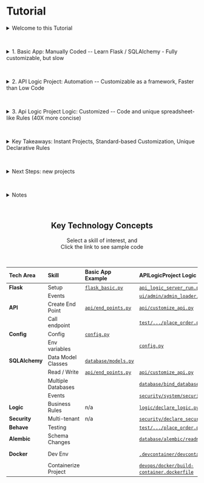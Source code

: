# Tutorial

<details markdown>

<br>

<summary>Welcome to this Tutorial</summary>

Use this Tutorial for a quick tour of API Logic Server 

- **Instant** project creation from a database
- **Fully customizable,** using both standard code (Flask/SQLAlchemy), and **rules** -- in *your* IDE

This contains several projects:


| Project | What it is | Use it to... |
|:---- |:------|:-----------|
| 1. Basic_App | Hand Coded app - 1 endpoint | Learn basic Flask / SQLAlchemy coding |
| 2. ApiLogicProject | Northwind Database - Uncustomized | Explore **automated project creation** from Database |
| 3. ApiLogicProject_Logic | Northwind Database - Customized | Explore **customizing** with code, and rule-based logic |
| Next Steps | Create other sample databases | More examples - initial project creation from Database |

&nbsp;

Using this tutorial:

- Project 1 is focused on learning Flask/SQLAlchemy.  
    - You probably want to **skip** this initially.
    - One advantage of API Logic Server is that you can deliver results *while you learn* Python, Flask and SQLAlchemy.
- If you want to focus on **project creation,** you can start with *Next Steps*.
- The Key Technology Concepts (at end) is an inventory of essential skills for creating Flask/SQLAlchemy systems.  Each are illustrated here.

Projects 1-3 use the [Northwind Sample Database](https://apilogicserver.github.io/Docs/Sample-Database/).  

If you are running via `pip install` (not Docker or Codespaces), you need to [setup your virtual environment](https://apilogicserver.github.io/Docs/Project-Env/#shared-venv).


</details>

&nbsp;

<details markdown>

<br>

<summary>1. Basic App: Manually Coded -- Learn Flask / SQLAlchemy - Fully customizable, but slow</summary>

This first app (_1. Basic App_) illustrates a typical framework-based approach for creating projects - a minimal project for seeing core Flask and SQLAlchemy services in action.  Let's run/test it, then explore the code.

To run, use the Run Configuration, and test with `cURL`.  

<details markdown>

<summary>&nbsp;&nbsp;&nbsp;Show me how </summary>

&nbsp;

To run the basic app:

1. Click **Run and Debug** (you should see *1. Basic App: Flask / SQLAlchemy*), and the green button to start the server

2. Copy the `cURL` text, and paste it into the `bash`/`zsh` window

3. When you have reviewed the result ([here's the readme](./1.%20Basic_App/readme.md)), **stop** the server

![](https://github.com/ApiLogicServer/Docs/blob/main/docs/images/tutorial/1-basic-app-tutorial.png?raw=true)


</details>


&nbsp;

<details markdown>

<summary>&nbsp;&nbsp;&nbsp;--> Fully Customizable, but Faster Would Be Better</summary>

&nbsp;

Frameworks are flexible, and leverage your existing dev environment (IDE, git, etc).  But the manual effort is time-consuming, and complex.  This minimal project **does not provide:**

* an API endpoint for each table

    * We saw above it's straightforward to provide a *single endpoint.*  It's quite another matter -- *weeks to months* -- to provide endpoints for **all** the tables, with pagination, filtering, and related data access.  That's a horse of an entirely different feather.<br><br>

* a User Interface

* any security, or business logic (multi-table derivations and constraints).

Instead of frameworks, we might consider a Low Code approach.  Low Code tools provide excellent custom user interfaces.  However, these often require extensive screen painting, and typically require a proprietary IDE.

The next section introduces an approach that is as flexible as a framework, but faster than Low Code for APIs and Admin Apps.

</details>

</details>

&nbsp;


<details markdown>

<summary>2. API Logic Project: Automation -- Customizable as a framework, Faster than Low Code</summary>

<br>

The *2. ApiLogicProject* app illustrates an alternative, creating an entire project by reading your schema.  This automated approach is:

* **Instant:** faster than Low Code screen painting, with instant APIs and Admin User Interfaces:

  * **Admin UI:** multi-page / multi-table apps, with page navigations, automatic joins and declarative hide/show.  It executes a yaml (model) file, so basic customizations do not require HTML or JavaScript background.  Ready for Agile collaboration.

      * Custom UIs can be built using your tool of choice (React, Angular, etc), using the API<br><br>

  * **API:** an endpoint for each table, with filtering, sorting, pagination and related data access.  Swagger is automatic.  Ready for custom app dev.

* **Fully Customizable:** with **standard dev tools**.  Use *your IDE*, Python, and Flask/SQLAlchemy to create new services.  We'll see several examples in the `ApiLogicProject_Logic`, below. 

* **Open Source:** install with pip or docker.


This application was *not coded* - **it was created** using the API Logic Server CLI (Command Language Interface), with 1 command (don't do this now - it's already been done):

```bash
ApiLogicServer create --project_name=ApiLogicProject --db_url=nw-  # use Northwind, no customizations
```
&nbsp;

To execute (see *Show me how*, below, for details): **restart the server** with **Run and Debug >> *2. API Logic Server: Instant, Open***, and then start the Browser at localhost:5656 **(url in the console log)**

&nbsp;

<details markdown>

<summary>&nbsp;&nbsp;&nbsp;Show me how </summary>

![](https://github.com/ApiLogicServer/Docs/blob/main/docs/images/tutorial/2-apilogicproject-tutorial.png?raw=true)

&nbsp;

</details>

&nbsp;

> Key Takeway: you will achieve this level automation for your projects: provide a database, get an instant API and Admin App.  Ready for agile collaboration, custom app dev.  Then, customize in your IDE. 

&nbsp;

<details markdown>

<summary>&nbsp;&nbsp;&nbsp;What is API Logic Server </summary>

&nbsp;

API Logic server installs with `pip`, in a docker container, or in codespaces.  As shown below, it consists of a:

* **CLI:** the `ApiLogicServer create` command you saw above
* **Runtime Packages:** for API, UI and Logic execution

![](https://apilogicserver.github.io/Docs/images/Architecture-What-Is.png)

&nbsp;

It operates as shown below:

* Reads your database to create an executable API Logic Project; customize and debug it in VSCode, PyCharm, etc.
* The executing server is a standard horizontally scalable Flask project, using SQLAlchemy for database access.  

![](https://apilogicserver.github.io/Docs/images/creates-and-runs.png)

For production deployment, the project includes a dockerfile to containerize it to DockerHub.

</details>


&nbsp;

<details markdown>

<summary>&nbsp;&nbsp;&nbsp;--> Instant, But Customization Required</summary>

&nbsp;

An instant Admin App and API are a great start, but there are some significant short-comings:

* **No security -** no login authentication

* **No logic -** multi-table derivations and constraints for save logic

    * For example, open **Customer** (left nav menu), **click `ALFKI`**, and **EDIT > DELETE the first Order**.  Re-click Customer from the left nav menu - it should have reduced the customer's balance from 2102, but it's unchanged.   That's because there is *no logic...*

    * Backend update logic can be as much as half the effort, so we really haven't achieved "Low Code" until this are addressed.

Let's see how these are addressed, in the next section.

</details>

</details>

&nbsp;

<details markdown>

<summary>3. Api Logic Project Logic: Customized -- Code and unique spreadsheet-like Rules (40X more concise)</summary>

<br>

Customizations are addressed using your IDE, with:

* **Standard Code:** use Flask and SQLAlchemy, exactly as you normally do, and


* **Logic:** unique spreadsheet-like rules address multi-table constraints and derivations, improving conciseness by a remarkable 40x.  Rules are **declared in *your IDE,*** with full support for code completion, logging, and debugging.

Customizations are illustrated in the project [`3. ApiLogicProject_Logic`](3.%20ApiLogicProject_Logic/).  To see the effect of the changes, run the app like this:

1. **Stop the server** using the red "stop" button.
2. **Restart the server** with the same procedure as Step 2, above, but choose Run Configuration ***3. API Logic Project: Logic***.<br>

<details markdown>

<summary>&nbsp;&nbsp;&nbsp;&nbsp;&nbsp;&nbsp;&nbsp;Remind me how</summary>

&nbsp;

1. Restart the Server:

    1. Click **Run and Debug**
    2. Use the dropdown to select **3. API Logic Project: Logic**, and
    3. Click the green button to start the server
<br><br>

2. Start the Browser at localhost:5656, using the **url shown in the console log**

![](https://apilogicserver.github.io/Docs/images/tutorial/2-apilogicproject-tutorial.png)

</details>

&nbsp;

This project is the customized version of _2. ApiLogicProject_, above.  The table below lists some of the key customizations you can explore.

&nbsp;

<p align="center">
  <h2 align="center">Explore Key Customizations</h2>
</p>
<p align="center">
  Explore customizations in project: <i>3. ApiLogicProject_Logic</i><br>
  Click Explore Code to see the code.<br>
  <b>TL;DR - scan code marked by <--</b>
</p>

| Customization Area           | Try It                                                                                                                                                                                            | Click to Explore Code                                                                                  | Notes                |
|:-----------------------------|:--------------------------------------------------------------------------------------------------------------------------------------------------------------------------------------------------|:----------------------------------------------------------------------------------------------|:---------------------|
| **New API endpoint <--**         | Use Swagger for endpoint: *CategoriesEndPoint/get_cats*<br><br>See [docs](https://apilogicserver.github.io/Docs/Security-Swagger/) - authenticate as **u1**  | [```api/customize_api.py```](3.%20ApiLogicProject_Logic/api/customize_api.py)                 | Standard Flask/SQLAlchemy  |
| **Multi-table Update Logic <--** | Delete Order now adjusts the customer balance                                                                                                                                                    | [```logic/declare_logic.py```](3.%20ApiLogicProject_Logic/logic/declare_logic.py)             |  Spreadsheet-like rules                    |                                                                
| **Admin App <--**  | Observe **help text** describes features                                                                                                                                                 | [```ui/admin/admin.yaml```](3.%20ApiLogicProject_Logic/ui/admin/admin.yaml)                  | Not complex JS, HTML                     |
| **Login Authentication**     | Click Category - observe you need to **login** now (user u1, password p)                                                                                                                                  | [```config.py```](3.%20ApiLogicProject_Logic/config.py)                                       | See SECURITY_ENABLED |
| **Role-Based Authorization** | Observe categories has **fewer rows**                                                                                                                                                                         | [```security/declare_security.py```](3.%20ApiLogicProject_Logic/security/declare_security.py) |                      |

&nbsp;

Use the [```Detailed Tutorial```](3.%20ApiLogicProject_Logic/Tutorial.md) to further explore this app.  

</details>

&nbsp;

<details markdown>

&nbsp;

<summary>Key Takeaways: Instant Projects, Standard-based Customization, Unique Declarative Rules</summary>

We have seen a **remarkably simple** approach to creating database systems with a **modern API-based softare architecture:**

1. Use the `ApiLogicServer create` command to create a Flask/SQLAlchemy project from your database. Zero learning curve. Projects are **instantly executable**, providing:

    * **an Admin App:** multi-page, multi-table apps -- ready for business user agile collaboration
    * **an API:** end points for each table, with filtering, sorting, pagination and related data access -- ready for custom add dev

2. **Customize** and debug your application with **standard dev tools**.  Use *your IDE*, Python, and Flask/SQLAlchemy to create new services.

3. ***Declare* security and multi-table constraint/validation logic**, using unique spreadsheet-like rules - 40X more concise than code. :trophy:  Logic consists of rules, extensible with Python event code as required.

</details>

&nbsp;
<details markdown>

&nbsp;

<summary>Next Steps: new projects</summary>

As shown above, it's easy to create projects with a single command.  To help you explore, ApiLogicServer provides several pre-installed sqlite databases.  For example, create a project for this 1 table database:

```bash
cd tutorial
ApiLogicServer create --project_name=nw --db_url=nw-                       # same sample as 2, above
ApiLogicServer create --project_name=chinook --db_url=chinook              # artists and albums
ApiLogicServer create --project_name=classicmodels --db_url=classicmodels  # customers, orders
ApiLogicServer create --project_name=todo --db_url=todo                    # 1 table database

```
Then, **restart** the server as above, using the pre-created Run Configuration for `Execute <new project>`.<br><br>

> Next, try it on your own databases: if you have a database, you can have an API and an Admin app in minutes.

&nbsp;

<details markdown>

<summary> Providing the db_url for your own database </summary>

&nbsp;

The system provides shorthand notations for the pre-installed sample databases above.  For your own databases, you will need to provide a SQLAlchemy URI for the `db_url` parameter.  These can be tricky - try `ApiLogicServer examples`, or, when all else fails, [try the docs](https://apilogicserver.github.io/Docs/Database-Connectivity/).

</details>

&nbsp;

Click here for the [docs](https://apilogicserver.github.io/Docs/).

</details>

&nbsp;

<details markdown>

<summary> Notes </summary>




Please find additional notes below.

<details markdown>

<summary> Project Structure </summary>

&nbsp;

This tutorial is actually 3 independent projects.  When you create a project using `ApiLogicServer create --project_name=my_project`, the system will create a free-standing project.  The project will include your container settings, IDE settings etc, so you can just open it your IDE to run and debug.

</details>


</details>

&nbsp;

<p align="center">
  <h2 align="center">Key Technology Concepts</h2>
</p>
<p align="center">
  Select a skill of interest, and<br>Click the link to see sample code
</p>
&nbsp;


| Tech Area | Skill | Basic App Example | APILogicProject Logic Example | Notes   |
|:---- |:------|:-----------|:--------|:--------|
| __Flask__ | Setup | [```flask_basic.py```](1.%20Basic_App/flask_basic.py) |  [```api_logic_server_run.py```](3.%20ApiLogicProject_Logic/api_logic_server_run.py) |  |
|  | Events | |  [```ui/admin/admin_loader.py```](3.%20ApiLogicProject_Logic/ui/admin/admin_loader.py) |  |
| __API__ | Create End Point | [```api/end_points.py```](1.%20Basic_App/api/end_points.py) | [```api/customize_api.py```](3.%20ApiLogicProject_Logic/api/customize_api.py) |  see `def order():` |
|  | Call endpoint |  | [```test/.../place_order.py```](3.%20ApiLogicProject_Logic/test/api_logic_server_behave/features/steps/place_order.py) | |
| __Config__ | Config | [```config.py```](3.%20ApiLogicProject_Logic/config.py) | | |
|  | Env variables |  | [```config.py```](3.%20ApiLogicProject_Logic/config.py) | os.getenv(...)  |
| __SQLAlchemy__ | Data Model Classes | [```database/models.py```](3.%20ApiLogicProject_Logic/database/models.py) |  |  |
|  | Read / Write | [```api/end_points.py```](3.%20Basic_App/api/end_points.py) | [```api/customize_api.py```](3.%20ApiLogicProject_Logic/api/customize_api.py) | see `def order():`  |
|  | Multiple Databases |  | [```database/bind_databases.py```](3.%20ApiLogicProject_Logic/database/bind_databases.py) |   |
|  | Events |  | [```security/system/security_manager.py```](3.%20ApiLogicProject_Logic/security/system/security_manager.py) |  |
| __Logic__ | Business Rules | n/a | [```logic/declare_logic.py```](3.%20ApiLogicProject_Logic/logic/declare_logic.py) | ***Unique*** to API Logic Server  |
| __Security__ | Multi-tenant | n/a | [```security/declare_security.py```](3.%20ApiLogicProject_Logic/security/declare_security.py) |   |
| __Behave__ | Testing |  | [```test/.../place_order.py```](3.%20ApiLogicProject_Logic/test/api_logic_server_behave/features/steps/place_order.py) |  |
| __Alembic__ | Schema Changes |  | [```database/alembic/readme.md```](3.%20ApiLogicProject_Logic/database/alembic/readme.md) |   |
| __Docker__ | Dev Env | | [```.devcontainer/devcontainer.json```](.devcontainer/devcontainer.json) | See also "For_VS_Code.dockerFile" |
|  | Containerize Project |  | [```devops/docker/build-container.dockerfile```](3.%20ApiLogicProject_Logic/devops/docker/build-container.dockerfile) |  |